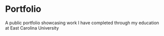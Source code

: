 # Portfolio
A public portfolio showcasing work I have completed through my education at East Carolina University
